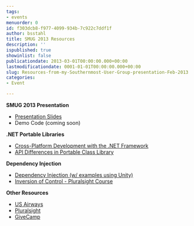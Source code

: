 ```yaml
---
tags:
- events
menuorder: 0
id: f303dcb8-f977-4099-934b-7c922c7ddf1f
author: bsstahl
title: SMUG 2013 Resources
description: ''
ispublished: true
showinlist: false
publicationdate: 2013-03-01T00:00:00.000+00:00
lastmodificationdate: 0001-01-01T00:00:00.000+00:00
slug: Resources-from-my-Southernmost-User-Group-presentation-Feb-2013
categories:
- Event

---
```

**SMUG 2013 Presentation**

* [Presentation Slides](http://sdrv.ms/VBLTBN)
* Demo Code (coming soon)

**.NET Portable Libraries**

* [Cross-Platform Development with the .NET Framework](http://msdn.microsoft.com/en-us/library/gg597391.aspx)
* [API Differences in Portable Class Library](http://msdn.microsoft.com/en-us/library/gg597392.aspx)

**Dependency Injection**

* [Dependency Injection (w/ examples using Unity)](http://msdn.microsoft.com/en-us/library/ff921152%28v=PandP.20%29.aspx)
* [Inversion of Control - Pluralsight Course](http://pluralsight.com/training/courses/TableOfContents?courseName=inversion-of-control&highlight=john-sonmez_dependency-injection*1,2,3,4,0,5,6!john-sonmez_building-an-ioc-container*3!john-sonmez_dependency-inversion*0,1,2,3,4,6,7,9,5,8!john-sonmez_inversion-of-control#dependency-injection)

**Other Resources**

* [US Airways](http://www.usairways.com/careers)
* [Pluralsight](http://pluralsight.com)
* [GiveCamp](http://givecamp.org)